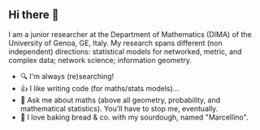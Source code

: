 ## Hi there 👋

<!--
**gbertagnolli/gbertagnolli** is a ✨ _special_ ✨ repository because its `README.md` (this file) appears on your GitHub profile.
-->

I am a junior researcher at the Department of Mathematics (DIMA) of the University of Genoa, GE, Italy. My research spans different (non independent) directions: statistical models for networked, metric, and complex data; network science; information geometry.

- 🔍 I'm always (re)searching!
- 👍 I like writing code (for maths/stats models)...
- 💬 Ask me about maths (above all geometry, probability, and mathematical statistics). You'll have to stop me, eventually.
- 🥖 I love baking bread & co. with my sourdough, named "Marcellino".

